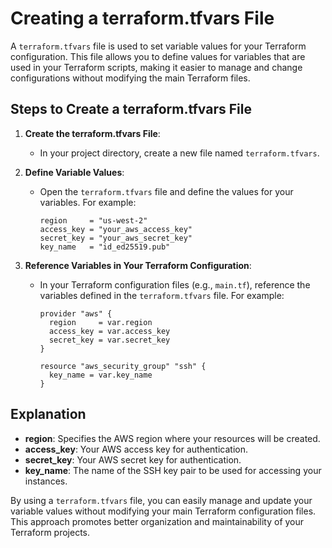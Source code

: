 # Creating a terraform.tfvars File

A `terraform.tfvars` file is used to set variable values for your Terraform configuration. This file allows you to define values for variables that are used in your Terraform scripts, making it easier to manage and change configurations without modifying the main Terraform files.

## Steps to Create a terraform.tfvars File

1. **Create the terraform.tfvars File**:
   - In your project directory, create a new file named `terraform.tfvars`.

2. **Define Variable Values**:
   - Open the `terraform.tfvars` file and define the values for your variables. For example:
     ```hcl
     region     = "us-west-2"
     access_key = "your_aws_access_key"
     secret_key = "your_aws_secret_key"
     key_name   = "id_ed25519.pub"
     ```

3. **Reference Variables in Your Terraform Configuration**:
   - In your Terraform configuration files (e.g., `main.tf`), reference the variables defined in the `terraform.tfvars` file. For example:
     ```hcl
     provider "aws" {
       region     = var.region
       access_key = var.access_key
       secret_key = var.secret_key
     }

     resource "aws_security_group" "ssh" {
       key_name = var.key_name
     }
     ```

## Explanation

- **region**: Specifies the AWS region where your resources will be created.
- **access_key**: Your AWS access key for authentication.
- **secret_key**: Your AWS secret key for authentication.
- **key_name**: The name of the SSH key pair to be used for accessing your instances.

By using a `terraform.tfvars` file, you can easily manage and update your variable values without modifying your main Terraform configuration files. This approach promotes better organization and maintainability of your Terraform projects.
